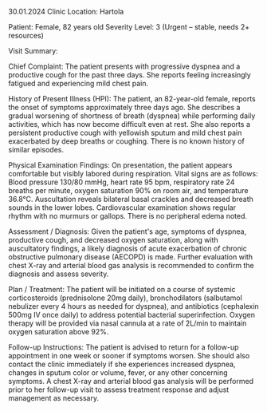 30.01.2024
Clinic Location: Hartola

Patient: Female, 82 years old
Severity Level: 3 (Urgent – stable, needs 2+ resources)

Visit Summary:

Chief Complaint: The patient presents with progressive dyspnea and a productive cough for the past three days. She reports feeling increasingly fatigued and experiencing mild chest pain.

History of Present Illness (HPI): The patient, an 82-year-old female, reports the onset of symptoms approximately three days ago. She describes a gradual worsening of shortness of breath (dyspnea) while performing daily activities, which has now become difficult even at rest. She also reports a persistent productive cough with yellowish sputum and mild chest pain exacerbated by deep breaths or coughing. There is no known history of similar episodes.

Physical Examination Findings: On presentation, the patient appears comfortable but visibly labored during respiration. Vital signs are as follows: Blood pressure 130/80 mmHg, heart rate 95 bpm, respiratory rate 24 breaths per minute, oxygen saturation 90% on room air, and temperature 36.8°C. Auscultation reveals bilateral basal crackles and decreased breath sounds in the lower lobes. Cardiovascular examination shows regular rhythm with no murmurs or gallops. There is no peripheral edema noted.

Assessment / Diagnosis: Given the patient's age, symptoms of dyspnea, productive cough, and decreased oxygen saturation, along with auscultatory findings, a likely diagnosis of acute exacerbation of chronic obstructive pulmonary disease (AECOPD) is made. Further evaluation with chest X-ray and arterial blood gas analysis is recommended to confirm the diagnosis and assess severity.

Plan / Treatment: The patient will be initiated on a course of systemic corticosteroids (prednisolone 20mg daily), bronchodilators (salbutamol nebulizer every 4 hours as needed for dyspnea), and antibiotics (cephalexin 500mg IV once daily) to address potential bacterial superinfection. Oxygen therapy will be provided via nasal cannula at a rate of 2L/min to maintain oxygen saturation above 92%.

Follow-up Instructions: The patient is advised to return for a follow-up appointment in one week or sooner if symptoms worsen. She should also contact the clinic immediately if she experiences increased dyspnea, changes in sputum color or volume, fever, or any other concerning symptoms. A chest X-ray and arterial blood gas analysis will be performed prior to her follow-up visit to assess treatment response and adjust management as necessary.
